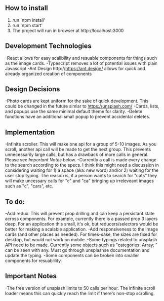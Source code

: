 ## How to install
1) run 'npm install'
2) run 'npm start'
3) The project will run in browser at http://localhost:3000

## Development Technologies
-React allows for easy scalibility and resuable components for things such as the image cards.
-Typescript removes a lot of potential issues with plain Javascript
-Ant Design http://https://ant.design/ allows for quick and already organized creation of components

## Design Decisions
-Photo cards are kept uniform for the sake of quick development. This could be changed in the future simlar to https://unsplash.com/ 
-Cards, lists, and popups use the same minimal default theme for clarity.
-Delete functions have an additional small popup to prevent accidental deletes.

## Implementation
-Infinite scroller. This will make one api for a group of 5-10 images. As you scroll, another api call will be made to get the next group. This prevents unnecessarily large calls, but has a drawback of more calls in general. Please see *Important Notes* below.
-Currently a call is made every change to the search according to the specs. I think this might need a discussion in considering waiting for 1) a space (aka: new word) and/or 2) waiting for the user stop typing. The reason is, if a person wants to search for "cats" they will make uncessary calls for "c" and "ca" bringing up irreleveant images such as "c", "cars", etc. 

## To do:
-Add redux. This will prevent prop drilling and can keep a persistant state across components. For example, currently there is a passed prop 3 layers deep. For an application this small, it's ok, but reducers/selectors would be better for making a scalable application.
-Add responsiveness to the image cards (and other places as needed). For times-sake, the sizes are fixed for desktop, but would not work on mobile. 
-Some typings related to unsplash API need to be made. Currently some objects such as "categories: Array<any>; " can be seen with any. Must go through unsplashse documentation and update the typing.
-Some components can be broken into smaller components for resuablility.

## Important Notes
-The free version of unsplash limits to 50 calls per hour. The infinite scroll loader means this can quickly reach the limit if there's non-stop scrolling.
